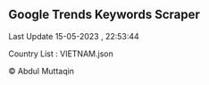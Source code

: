 

## Google Trends Keywords Scraper 
 
Last Update 15-05-2023 , 22:53:44

Country List :
VIETNAM.json



© Abdul Muttaqin 
